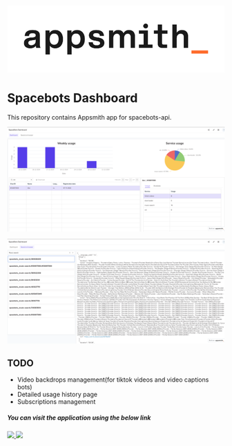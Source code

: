 ![](https://raw.githubusercontent.com/appsmithorg/appsmith/release/static/appsmith_logo_primary.png)

# Spacebots Dashboard
This repository contains Appsmith app for spacebots-api.

![](/images/dashboard.png)

![](/images/session-browser.png)

## TODO
- Video backdrops management(for tiktok videos and video captions bots)
- Detailed usage history page
- Subscriptions management

##### You can visit the application using the below link

###### [![](https://assets.appsmith.com/git-sync/Buttons.svg) ](https://app.appsmith.com/applications/6766a1dccfbb9f6329444e0d/pages/6766a1dccfbb9f6329444e0f) [![](https://assets.appsmith.com/git-sync/Buttons2.svg)](https://app.appsmith.com/applications/6766a1dccfbb9f6329444e0d/pages/6766a1dccfbb9f6329444e0f/edit)
